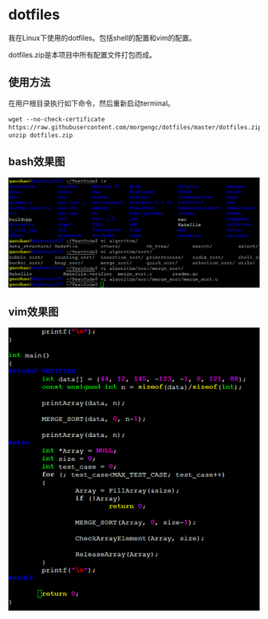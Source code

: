 # dotfiles
我在Linux下使用的dotfiles。包括shell的配置和vim的配置。

dotfiles.zip是本项目中所有配置文件打包而成。

## 使用方法
在用户根目录执行如下命令，然后重新启动terminal。
```
wget --no-check-certificate https://raw.githubusercontent.com/morgengc/dotfiles/master/dotfiles.zip
unzip dotfiles.zip
```

## bash效果图

 ![image](https://github.com/morgengc/dotfiles/blob/master/doc/bash.png)

## vim效果图

 ![image](https://github.com/morgengc/dotfiles/blob/master/doc/vim.png)

